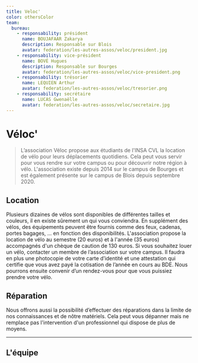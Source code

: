 ```yaml
---
title: Veloc'
color: othersColor
team:
  bureau:
    - responsability: président
      name: BOUJAFAAR Zakarya
      description: Responsable sur Blois
      avatar: federation/les-autres-assos/veloc/president.jpg
    - responsability: vice-président
      name: BOVÉ Hugues
      description: Responsable sur Bourges
      avatar: federation/les-autres-assos/veloc/vice-president.png
    - responsability: trésorier
      name: LEQUIEN Arthur
      avatar: federation/les-autres-assos/veloc/tresorier.png
    - responsability: secrétaire
      name: LUCAS Gwenaëlle
      avatar: federation/les-autres-assos/veloc/secretaire.jpg
---
```


# Véloc'

<campus-center>
  <campus-responsive-image
    folder-name="federation/les-autres-assos/veloc"
    name="logo.jpg"
    max-width="400"></campus-responsive-image>
</campus-center>

> L’association Véloc propose aux étudiants de l'INSA CVL la location de vélo
> pour leurs déplacements quotidiens. Cela peut vous servir pour vous rendre sur
> votre campus ou pour découvrir notre région à vélo. L'association existe
> depuis 2014 sur le campus de Bourges et est également présente sur le campus
> de Blois depuis septembre 2020.

## Location

Plusieurs dizaines de vélos sont disponibles de différentes tailles et couleurs,
il en existe sûrement un qui vous conviendra. En supplément des vélos, des
équipements peuvent être fournis comme des feux, cadenas, portes bagages, … en
fonction des disponibilités. L'association propose la location de vélo au
semestre (20 euros) et à l'année (35 euros) accompagnés d'un chèque de caution
de 130 euros. Si vous souhaitez louer un vélo, contacter un membre de
l’association sur votre campus. Il faudra en plus une photocopie de votre carte
d’identité et une attestation qui certifie que vous avez payé la cotisation de
l’année en cours au BDE. Nous pourrons ensuite convenir d’un rendez-vous pour
que vous puissiez prendre votre vélo.

## Réparation

Nous offrons aussi la possibilité d’effectuer des réparations dans la limite de
nos connaissances et de nôtre matériels. Cela peut vous dépanner mais ne
remplace pas l'intervention d'un professionnel qui dispose de plus de moyens.

---

## L'équipe

<campus-team :team="team" :color="color"></campus-team>
